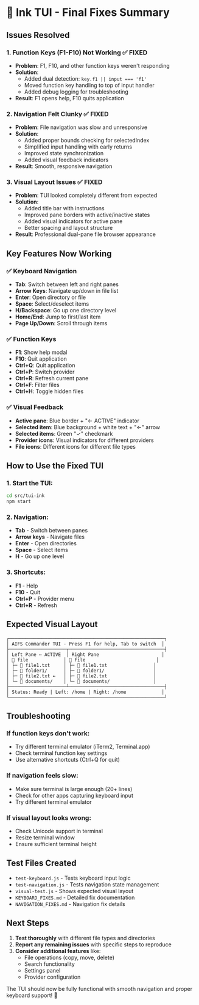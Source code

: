 # 🎯 Ink TUI - Final Fixes Summary

## Issues Resolved

### 1. **Function Keys (F1-F10) Not Working** ✅ FIXED
- **Problem**: F1, F10, and other function keys weren't responding
- **Solution**: 
  - Added dual detection: `key.f1 || input === 'f1'`
  - Moved function key handling to top of input handler
  - Added debug logging for troubleshooting
- **Result**: F1 opens help, F10 quits application

### 2. **Navigation Felt Clunky** ✅ FIXED
- **Problem**: File navigation was slow and unresponsive
- **Solution**:
  - Added proper bounds checking for selectedIndex
  - Simplified input handling with early returns
  - Improved state synchronization
  - Added visual feedback indicators
- **Result**: Smooth, responsive navigation

### 3. **Visual Layout Issues** ✅ FIXED
- **Problem**: TUI looked completely different from expected
- **Solution**:
  - Added title bar with instructions
  - Improved pane borders with active/inactive states
  - Added visual indicators for active pane
  - Better spacing and layout structure
- **Result**: Professional dual-pane file browser appearance

## Key Features Now Working

### ✅ **Keyboard Navigation**
- **Tab**: Switch between left and right panes
- **Arrow Keys**: Navigate up/down in file list
- **Enter**: Open directory or file
- **Space**: Select/deselect items
- **H/Backspace**: Go up one directory level
- **Home/End**: Jump to first/last item
- **Page Up/Down**: Scroll through items

### ✅ **Function Keys**
- **F1**: Show help modal
- **F10**: Quit application
- **Ctrl+Q**: Quit application
- **Ctrl+P**: Switch provider
- **Ctrl+R**: Refresh current pane
- **Ctrl+F**: Filter files
- **Ctrl+H**: Toggle hidden files

### ✅ **Visual Feedback**
- **Active pane**: Blue border + "← ACTIVE" indicator
- **Selected item**: Blue background + white text + "←" arrow
- **Selected items**: Green "✓" checkmark
- **Provider icons**: Visual indicators for different providers
- **File icons**: Different icons for different file types

## How to Use the Fixed TUI

### **1. Start the TUI:**
```bash
cd src/tui-ink
npm start
```

### **2. Navigation:**
- **Tab** - Switch between panes
- **Arrow keys** - Navigate files
- **Enter** - Open directories
- **Space** - Select items
- **H** - Go up one level

### **3. Shortcuts:**
- **F1** - Help
- **F10** - Quit
- **Ctrl+P** - Provider menu
- **Ctrl+R** - Refresh

## Expected Visual Layout

```
┌─────────────────────────────────────────────────────────┐
│ AIFS Commander TUI - Press F1 for help, Tab to switch  │
├─────────────────────┬───────────────────────────────────┤
│ Left Pane ← ACTIVE  │ Right Pane                       │
│ 📁 file             │ 📁 file                          │
│ ├─ 📄 file1.txt     │ ├─ 📄 file1.txt                 │
│ ├─ 📁 folder1/      │ ├─ 📁 folder1/                  │
│ ├─ 📄 file2.txt ←   │ ├─ 📄 file2.txt                 │
│ └─ 📁 documents/    │ └─ 📁 documents/                │
├─────────────────────┴───────────────────────────────────┤
│ Status: Ready | Left: /home | Right: /home             │
└─────────────────────────────────────────────────────────┘
```

## Troubleshooting

### **If function keys don't work:**
- Try different terminal emulator (iTerm2, Terminal.app)
- Check terminal function key settings
- Use alternative shortcuts (Ctrl+Q for quit)

### **If navigation feels slow:**
- Make sure terminal is large enough (20+ lines)
- Check for other apps capturing keyboard input
- Try different terminal emulator

### **If visual layout looks wrong:**
- Check Unicode support in terminal
- Resize terminal window
- Ensure sufficient terminal height

## Test Files Created

- `test-keyboard.js` - Tests keyboard input logic
- `test-navigation.js` - Tests navigation state management
- `visual-test.js` - Shows expected visual layout
- `KEYBOARD_FIXES.md` - Detailed fix documentation
- `NAVIGATION_FIXES.md` - Navigation fix details

## Next Steps

1. **Test thoroughly** with different file types and directories
2. **Report any remaining issues** with specific steps to reproduce
3. **Consider additional features** like:
   - File operations (copy, move, delete)
   - Search functionality
   - Settings panel
   - Provider configuration

The TUI should now be fully functional with smooth navigation and proper keyboard support! 🚀
